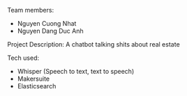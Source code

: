 Team members:
- Nguyen Cuong Nhat
- Nguyen Dang Duc Anh

Project Description:
A chatbot talking shits about real estate

Tech used:
- Whisper (Speech to text, text to speech)
- Makersuite
- Elasticsearch
